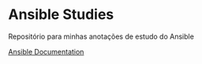 # Ansible Studies
Repositório para minhas anotações de estudo do Ansible

[Ansible Documentation](https://docs.ansible.com/ansible/latest/index.html)

